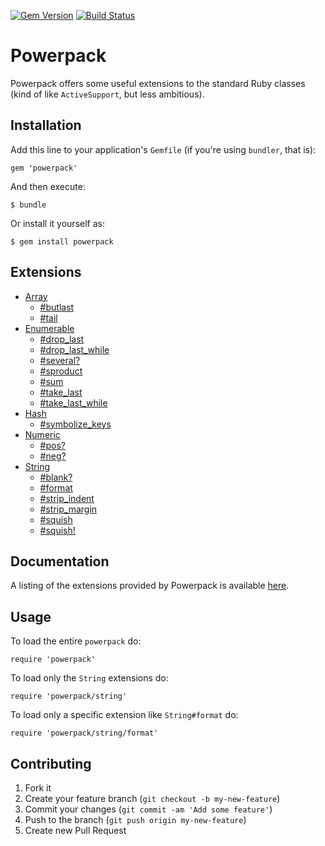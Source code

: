 [![Gem Version](https://badge.fury.io/rb/powerpack.png)](http://badge.fury.io/rb/powerpack)
[![Build Status](https://travis-ci.org/bbatsov/powerpack.png?branch=master)](https://travis-ci.org/bbatsov/powerpack)

# Powerpack

Powerpack offers some useful extensions to the standard Ruby classes (kind of like `ActiveSupport`, but less ambitious).

## Installation

Add this line to your application's `Gemfile` (if you're using `bundler`, that is):

    gem 'powerpack'

And then execute:

    $ bundle

Or install it yourself as:

    $ gem install powerpack

## Extensions

* [Array](http://rdoc.info/github/bbatsov/powerpack/Array)
    * [#butlast](http://rdoc.info/github/bbatsov/powerpack/Array#butlast-instance_method)
    * [#tail](http://rdoc.info/github/bbatsov/powerpack/Array#tail-instance_method)
* [Enumerable](http://rdoc.info/github/bbatsov/powerpack/Enumerable)
    * [#drop_last](http://rdoc.info/github/bbatsov/powerpack/Enumerable#drop_last-instance_method)
    * [#drop_last_while](http://rdoc.info/github/bbatsov/powerpack/Enumerable#drop_last_while-instance_method)
    * [#several?](http://rdoc.info/github/bbatsov/powerpack/Enumerable#several?-instance_method)
    * [#sproduct](http://rdoc.info/github/bbatsov/powerpack/Enumerable#sproduct?-instance_method)
    * [#sum](http://rdoc.info/github/bbatsov/powerpack/Enumerable#sum-instance_method)
    * [#take_last](http://rdoc.info/github/bbatsov/powerpack/Enumerable#take_last-instance_method)
    * [#take_last_while](http://rdoc.info/github/bbatsov/powerpack/Enumerable#take_last_while-instance_method)
* [Hash](http://rdoc.info/github/bbatsov/powerpack/Hash)
    * [#symbolize_keys](http://rdoc.info/github/bbatsov/powerpack/Hash#symbolize_keys-instance_method)
* [Numeric](http://rdoc.info/github/bbatsov/powerpack/Numeric)
    * [#pos?](http://rdoc.info/github/bbatsov/powerpack/Numeric#pos?-instance_method)
    * [#neg?](http://rdoc.info/github/bbatsov/powerpack/Numeric#neg?-instance_method)
* [String](http://rdoc.info/github/bbatsov/powerpack/String)
    * [#blank?](http://rdoc.info/github/bbatsov/powerpack/String#blank?-instance_method)
    * [#format](http://rdoc.info/github/bbatsov/powerpack/String#format-instance_method)
    * [#strip_indent](http://rdoc.info/github/bbatsov/powerpack/String#strip_indent-instance_method)
    * [#strip_margin](http://rdoc.info/github/bbatsov/powerpack/String#strip_margin-instance_method)
    * [#squish](http://rdoc.info/github/bbatsov/powerpack/String#squish-instance_method)
    * [#squish!](http://rdoc.info/github/bbatsov/powerpack/String#squish!-instance_method)

## Documentation

A listing of the extensions provided by Powerpack is available
[here](http://rdoc.info/github/bbatsov/powerpack).

## Usage

To load the entire `powerpack` do:

```
require 'powerpack'
```

To load only the `String` extensions do:

```
require 'powerpack/string'
```

To load only a specific extension like `String#format` do:

```
require 'powerpack/string/format'
```

## Contributing

1. Fork it
2. Create your feature branch (`git checkout -b my-new-feature`)
3. Commit your changes (`git commit -am 'Add some feature'`)
4. Push to the branch (`git push origin my-new-feature`)
5. Create new Pull Request
